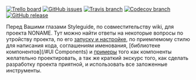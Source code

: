 [![Trello board](https://img.shields.io/badge/board-season1-blue.svg?style=flat-square&colorB=0079BF)](https://trello.com/b/gxBuRJnm/season1)
[![GitHub issues](https://img.shields.io/github/issues/konstantin24121/hub.svg?style=flat-square)](https://github.com/konstantin24121/hub/issues)
[![Travis branch](https://img.shields.io/travis/konstantin24121/hub/develope.svg?style=flat-square)](https://travis-ci.org/konstantin24121/hub)
[![Codecov branch](https://img.shields.io/codecov/c/github/konstantin24121/hub/develope.svg?style=flat-square)](https://codecov.io/gh/konstantin24121/hub)
[![GitHub release](https://img.shields.io/github/release/konstantin24121/hub.svg?style=flat-square)](https://github.com/konstantin24121/hub)

Перед Вашими глазами Styleguide, по совместительству wiki, для проекта NONAME. Тут можно найти ответы на некоторые вопросы по утройству проекта, по его [запуску и настройке](/#Installation), по приемлемому стилю для написания кода, соглашениям именования, [библиотеке компонентов](/#UI Components) и [примеры](/#Examples) того как компоненты желательно проектировать, а так же краткий экскурс того, как сделать разработку проекта приятной, и использовать все заложенные инструменты.
